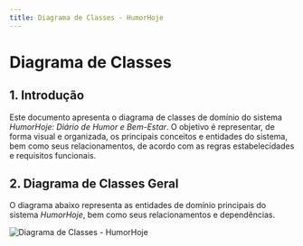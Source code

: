 ```yaml
---
title: Diagrama de Classes - HumorHoje
---
```


# Diagrama de Classes

## 1. Introdução

Este documento apresenta o diagrama de classes de domínio do sistema *HumorHoje: Diário de Humor e Bem-Estar*. O objetivo é representar, de forma visual e organizada, os principais conceitos e entidades do sistema, bem como seus relacionamentos, de acordo com as regras estabelecidades e requisitos funcionais.

## 2. Diagrama de Classes Geral

O diagrama abaixo representa as entidades de domínio principais do sistema *HumorHoje*, bem como seus relacionamentos e dependências.

![Diagrama de Classes - HumorHoje](diagrama_classes.png)

